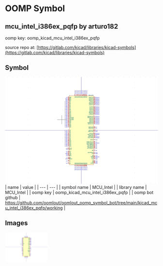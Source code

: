 # OOMP Symbol  
## mcu_intel_i386ex_pqfp  by arturo182  
  
oomp key: oomp_kicad_mcu_intel_i386ex_pqfp  
  
source repo at: [https://gitlab.com/kicad/libraries/kicad-symbols](https://gitlab.com/kicad/libraries/kicad-symbols)  
## Symbol  
  
[![working.png](working_600.png)](working.png)  
| name | value | 
| --- | --- | 
| symbol name | MCU_Intel | 
| library name | MCU_Intel | 
| oomp key | oomp_kicad_mcu_intel_i386ex_pqfp | 
| oomp bot github | https://github.com/oomlout/oomlout_oomp_symbol_bot/tree/main/kicad_mcu_intel_i386ex_pqfp/working | 
## Images  
  
[![working.png](working_140.png)](working.png)  
